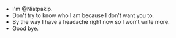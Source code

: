 - I'm @Niatpakip.
- Don't try to know who I am because I don't want you to.
- By the way I have a headache right now so I won't write more.
- Good bye.

<!---
Niatpakip/Niatpakip is a ✨ special ✨ repository because its `README.md` (this file) appears on your GitHub profile.
You can click the Preview link to take a look at your changes.
--->
